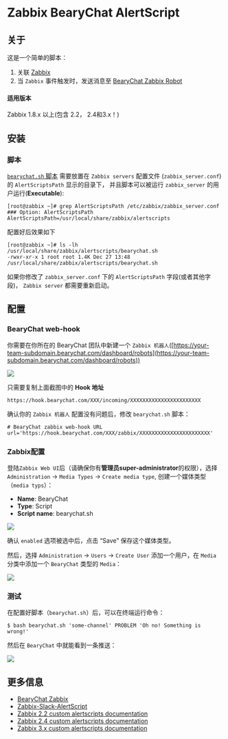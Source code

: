 Zabbix BearyChat AlertScript
========================

关于
----

这是一个简单的脚本：
1. 关联 [Zabbix](http://www.zabbix.com/)
2. 当 `Zabbix` 事件触发时，发送消息至 [BearyChat Zabbix Robot](https://bearychat.com/integrations/zabbix)

#### 适用版本
Zabbix 1.8.x 以上(包含 2.2， 2.4和3.x！)

安装
------------

### 脚本

[`bearychat.sh` 脚本](https://github.com/bearyinnovative/zabbix-bearychat-alertscript/raw/master/bearychat.sh) 需要放置在 `Zabbix servers` 配置文件 (`zabbix_server.conf`) 的 `AlertScriptsPath` 显示的目录下， 并且脚本可以被运行 `zabbix_server` 的用户运行(**Executable**):

	[root@zabbix ~]# grep AlertScriptsPath /etc/zabbix/zabbix_server.conf
	### Option: AlertScriptsPath
	AlertScriptsPath=/usr/local/share/zabbix/alertscripts

配置好后效果如下

	[root@zabbix ~]# ls -lh /usr/local/share/zabbix/alertscripts/bearychat.sh
	-rwxr-xr-x 1 root root 1.4K Dec 27 13:48 /usr/local/share/zabbix/alertscripts/bearychat.sh

如果你修改了 `zabbix_server.conf` 下的 `AlertScriptsPath` 字段(或者其他字段)， `Zabbix server` 都需要重新启动。

配置
-------------

### BearyChat web-hook

你需要在你所在的 BearyChat 团队中新建一个 `Zabbix 机器人`([https://your-team-subdomain.bearychat.com/dashboard/robots](https://your-team-subdomain.bearychat.com/dashboard/robots))

![](https://raw.githubusercontent.com/bearyinnovative/zabbix-bearychat-alertscript/master/imgs/hook.png)

只需要复制上面截图中的 **Hook 地址**

    https://hook.bearychat.com/XXX/incoming/XXXXXXXXXXXXXXXXXXXXXXX

确认你的 `Zabbix 机器人` 配置没有问题后，修改 `bearychat.sh` 脚本：

	# BearyChat zabbix web-hook URL
	url='https://hook.bearychat.com/XXX/zabbix/XXXXXXXXXXXXXXXXXXXXXXX'

### Zabbix配置

登陆`Zabbix Web UI`后（请确保你有**管理员super-administrator**的权限），选择`Administration` -> `Media Types` -> `Create media type`, 创建一个媒体类型（`media typs`）：

* **Name**: BearyChat
* **Type**: Script
* **Script name**: bearychat.sh

![](https://raw.githubusercontent.com/bearyinnovative/zabbix-bearychat-alertscript/master/imgs/media.png)

确认 `enabled` 选项被选中后，点击 “Save” 保存这个媒体类型。

然后，选择 `Administration` -> `Users` -> `Create User` 添加一个用户，在 `Media` 分类中添加一个 `BearyChat` 类型的 `Media`：

![](https://raw.githubusercontent.com/bearyinnovative/zabbix-bearychat-alertscript/master/imgs/add-user.png)

### 测试

在配置好脚本（`bearychat.sh`）后，可以在终端运行命令：

    $ bash bearychat.sh 'some-channel' PROBLEM 'Oh no! Something is wrong!'

然后在 `BearyChat` 中就能看到一条推送：

![](https://raw.githubusercontent.com/bearyinnovative/zabbix-bearychat-alertscript/master/imgs/test.png)


更多信息
----------------
* [BearyChat Zabbix](https://bearychat.com/integrations/zabbix)
* [Zabbix-Slack-AlertScript](https://github.com/ericoc/zabbix-slack-alertscript)
* [Zabbix 2.2 custom alertscripts documentation](https://www.zabbix.com/documentation/2.2/manual/config/notifications/media/script)
* [Zabbix 2.4 custom alertscripts documentation](https://www.zabbix.com/documentation/2.4/manual/config/notifications/media/script)
* [Zabbix 3.x custom alertscripts documentation](https://www.zabbix.com/documentation/3.0/manual/config/notifications/media/script)
